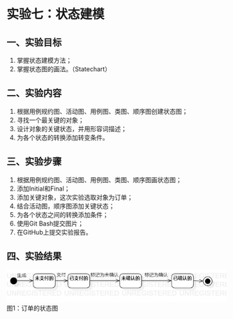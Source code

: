 # 实验七：状态建模

## 一、实验目标

1. 掌握状态建模方法；
2. 掌握状态图的画法。（Statechart）

## 二、实验内容

1. 根据用例规约图、活动图、用例图、类图、顺序图创建状态图；
2. 寻找一个最关键的对象；
3. 设计对象的关键状态，并用形容词描述；
4. 为各个状态的转换添加转变条件。

## 三、实验步骤

1. 根据用例规约图、活动图、用例图、类图、顺序图画状态图；
2. 添加Initial和Final；
3. 添加关键对象，这次实验选取对象为订单；
4. 结合活动图，顺序图添加关键状态；
5. 为各个状态之间的转换添加条件；
6. 使用Git Bash提交图片；
7. 在GitHub上提交实验报告。

## 四、实验结果

![订单的状态图](./Lab7_StatechartDiagram.jpg)  
图1：订单的状态图
